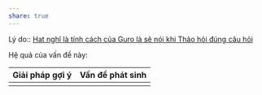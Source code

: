 ```yaml
---
share: true
---
```

Lý do:: [Hat nghĩ là tính cách của Guro là sẽ nói khi Thảo hỏi đúng câu hỏi](./Hat%20ngh%C4%A9%20l%C3%A0%20t%C3%ADnh%20c%C3%A1ch%20c%E1%BB%A7a%20Guro%20l%C3%A0%20s%E1%BA%BD%20n%C3%B3i%20khi%20Th%E1%BA%A3o%20h%E1%BB%8Fi%20%C4%91%C3%BAng%20c%C3%A2u%20h%E1%BB%8Fi.md)

Hệ quả của vấn đề này:


| Giải pháp gợi ý | Vấn đề phát sinh |
| --------------- | ---------------- |
|                 |                  |

